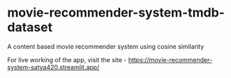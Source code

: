 # movie-recommender-system-tmdb-dataset
A content based movie recommender system using cosine similarity

For live working of the app, visit the site - https://movie-recommender-system-satya420.streamlit.app/
